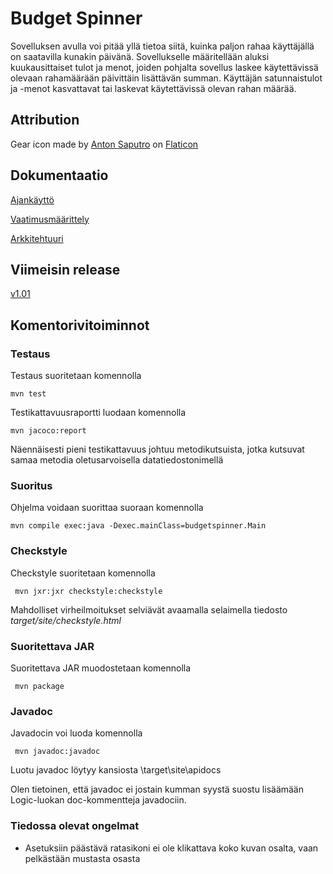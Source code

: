 ﻿# Budget Spinner
Sovelluksen avulla voi pitää yllä tietoa siitä, kuinka paljon rahaa käyttäjällä on saatavilla kunakin päivänä. Sovellukselle määritellään aluksi kuukausittaiset tulot ja menot, joiden pohjalta sovellus laskee käytettävissä olevaan rahamäärään päivittäin lisättävän summan. Käyttäjän satunnaistulot ja -menot kasvattavat tai laskevat käytettävissä olevan rahan määrää.

## Attribution

Gear icon made by [Anton Saputro](http://www.antonps.com/) on [Flaticon](https://www.flaticon.com/free-icon/options-gear_70483)

## Dokumentaatio

[Ajankäyttö](https://github.com/JimiUrsin/ot-harjoitustyo/blob/master/dokumentaatio/Ajankaytto.md)

[Vaatimusmäärittely](https://github.com/JimiUrsin/ot-harjoitustyo/blob/master/dokumentaatio/Vaatimusmaarittely.md)

[Arkkitehtuuri](https://github.com/JimiUrsin/ot-harjoitustyo/blob/master/dokumentaatio/arkkitehtuuri.md)

## Viimeisin release
[v1.01](https://github.com/JimiUrsin/ot-harjoitustyo/releases/tag/v1.01)

## Komentorivitoiminnot

### Testaus
Testaus suoritetaan komennolla

```
mvn test
```

Testikattavuusraportti luodaan komennolla

```
mvn jacoco:report
```

Näennäisesti pieni testikattavuus johtuu metodikutsuista, jotka kutsuvat samaa metodia oletusarvoisella datatiedostonimellä

### Suoritus
Ohjelma voidaan suorittaa suoraan komennolla 
```
mvn compile exec:java -Dexec.mainClass=budgetspinner.Main
```


### Checkstyle

Checkstyle suoritetaan komennolla
```
 mvn jxr:jxr checkstyle:checkstyle
```

Mahdolliset virheilmoitukset selviävät avaamalla selaimella tiedosto _target/site/checkstyle.html_

### Suoritettava JAR

Suoritettava JAR muodostetaan komennolla
```
 mvn package
```

### Javadoc

Javadocin voi luoda komennolla
```
 mvn javadoc:javadoc
```
Luotu javadoc löytyy kansiosta \target\site\apidocs

Olen tietoinen, että javadoc ei jostain kumman syystä suostu lisäämään Logic-luokan doc-kommentteja javadociin.


### Tiedossa olevat ongelmat

- Asetuksiin päästävä ratasikoni ei ole klikattava koko kuvan osalta, vaan pelkästään mustasta osasta
